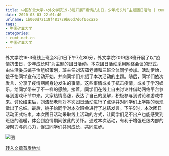 ```yaml
---
title: 中国矿业大学->外文学院19-3班开展“疫情抗击日，少年成长时”主题团日活动 | cumt.net.cn
date: 2020-03-03 22:01:40
urlname: 1b000d72118f481729b66d7d6f05ca26
tags: 
- 中国矿业大学
categories:
- cumt.net.cn
- 中国矿业大学
---
```

外文学院19-3班线上班会3月1日下午7点30分，外文学院2019级3班开展了以“疫情抗击日，少年成长时”为主题的团日活动。本次团日活动采用网络会议的形式，由生活委员姚子怡组织策划，班主任刘洁茹老师和三班全体同学参加。活动伊始，姚子怡同学宣布活动开始，并向同学们介绍了本次活动的主题。随后，同学们依次发言，分享了疫情期间身边发生的事情。这些事情或关于抗击疫情，或关于学习娱乐，给同学带来了不一样的感触。接着，同学们在线上自由讨论并借助网络平台参与到游戏环节中来。大家热情高涨，表达了自己的见解，积极参与到讨论和游戏中来。讨论结束后，刘洁茹老师对本次团日活动进行了点评并对同学们上学期的表现做出了总结。最后，姚子怡同学对本次班会进行了总结发言。下午9时，本次团日活动正式结束。本次团日活动采取线上活动的方式，让同学们足不出户也能感受到班级的温暖，体会到疫情期间彼此的关怀。通过本次活动，有利于增强班级内部的凝聚力与向心力，促进同学们共同成长，共同进步。

![图](http://xwzx.cumt.edu.cn/_upload/article/images/8c/93/9e3cb85146d7938a186b1e72ca71/22d5ad96-c004-450f-8545-dfa013bae0a7.jpg)

[转入文章首发地址](http://xwzx.cumt.edu.cn/8a/ed/c523a559853/page.htm)